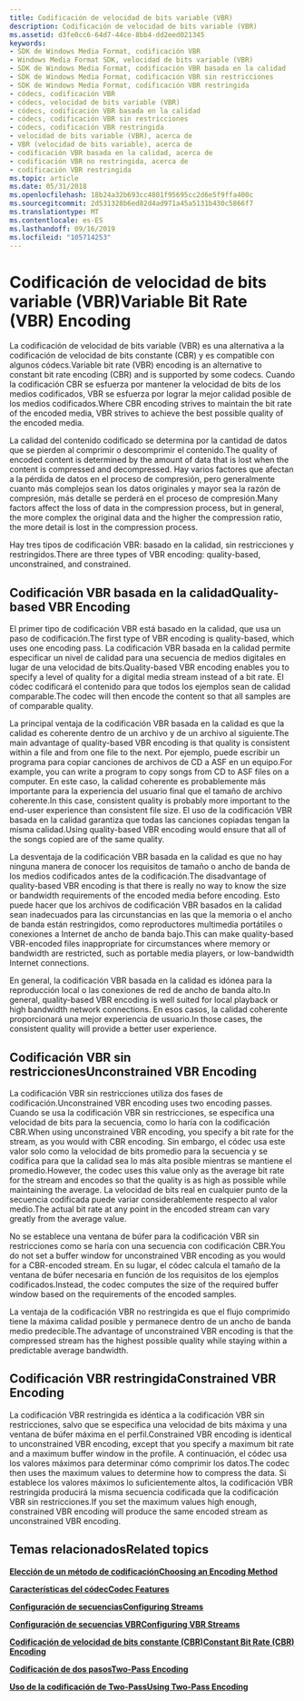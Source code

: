 ```yaml
---
title: Codificación de velocidad de bits variable (VBR)
description: Codificación de velocidad de bits variable (VBR)
ms.assetid: d3fe0cc6-64d7-44ce-8bb4-dd2eed021345
keywords:
- SDK de Windows Media Format, codificación VBR
- Windows Media Format SDK, velocidad de bits variable (VBR)
- SDK de Windows Media Format, codificación VBR basada en la calidad
- SDK de Windows Media Format, codificación VBR sin restricciones
- SDK de Windows Media Format, codificación VBR restringida
- códecs, codificación VBR
- códecs, velocidad de bits variable (VBR)
- códecs, codificación VBR basada en la calidad
- códecs, codificación VBR sin restricciones
- códecs, codificación VBR restringida
- velocidad de bits variable (VBR), acerca de
- VBR (velocidad de bits variable), acerca de
- codificación VBR basada en la calidad, acerca de
- codificación VBR no restringida, acerca de
- codificación VBR restringida
ms.topic: article
ms.date: 05/31/2018
ms.openlocfilehash: 18b24a32b693cc4801f95695cc2d6e5f9ffa400c
ms.sourcegitcommit: 2d531328b6ed82d4ad971a45a5131b430c5866f7
ms.translationtype: MT
ms.contentlocale: es-ES
ms.lasthandoff: 09/16/2019
ms.locfileid: "105714253"
---
```

# <a name="variable-bit-rate-vbr-encoding"></a><span data-ttu-id="2444c-118">Codificación de velocidad de bits variable (VBR)</span><span class="sxs-lookup"><span data-stu-id="2444c-118">Variable Bit Rate (VBR) Encoding</span></span>

<span data-ttu-id="2444c-119">La codificación de velocidad de bits variable (VBR) es una alternativa a la codificación de velocidad de bits constante (CBR) y es compatible con algunos códecs.</span><span class="sxs-lookup"><span data-stu-id="2444c-119">Variable bit rate (VBR) encoding is an alternative to constant bit rate encoding (CBR) and is supported by some codecs.</span></span> <span data-ttu-id="2444c-120">Cuando la codificación CBR se esfuerza por mantener la velocidad de bits de los medios codificados, VBR se esfuerza por lograr la mejor calidad posible de los medios codificados.</span><span class="sxs-lookup"><span data-stu-id="2444c-120">Where CBR encoding strives to maintain the bit rate of the encoded media, VBR strives to achieve the best possible quality of the encoded media.</span></span>

<span data-ttu-id="2444c-121">La calidad del contenido codificado se determina por la cantidad de datos que se pierden al comprimir o descomprimir el contenido.</span><span class="sxs-lookup"><span data-stu-id="2444c-121">The quality of encoded content is determined by the amount of data that is lost when the content is compressed and decompressed.</span></span> <span data-ttu-id="2444c-122">Hay varios factores que afectan a la pérdida de datos en el proceso de compresión, pero generalmente cuanto más complejos sean los datos originales y mayor sea la razón de compresión, más detalle se perderá en el proceso de compresión.</span><span class="sxs-lookup"><span data-stu-id="2444c-122">Many factors affect the loss of data in the compression process, but in general, the more complex the original data and the higher the compression ratio, the more detail is lost in the compression process.</span></span>

<span data-ttu-id="2444c-123">Hay tres tipos de codificación VBR: basado en la calidad, sin restricciones y restringidos.</span><span class="sxs-lookup"><span data-stu-id="2444c-123">There are three types of VBR encoding: quality-based, unconstrained, and constrained.</span></span>

## <a name="quality-based-vbr-encoding"></a><span data-ttu-id="2444c-124">Codificación VBR basada en la calidad</span><span class="sxs-lookup"><span data-stu-id="2444c-124">Quality-based VBR Encoding</span></span>

<span data-ttu-id="2444c-125">El primer tipo de codificación VBR está basado en la calidad, que usa un paso de codificación.</span><span class="sxs-lookup"><span data-stu-id="2444c-125">The first type of VBR encoding is quality-based, which uses one encoding pass.</span></span> <span data-ttu-id="2444c-126">La codificación VBR basada en la calidad permite especificar un nivel de calidad para una secuencia de medios digitales en lugar de una velocidad de bits.</span><span class="sxs-lookup"><span data-stu-id="2444c-126">Quality-based VBR encoding enables you to specify a level of quality for a digital media stream instead of a bit rate.</span></span> <span data-ttu-id="2444c-127">El códec codificará el contenido para que todos los ejemplos sean de calidad comparable.</span><span class="sxs-lookup"><span data-stu-id="2444c-127">The codec will then encode the content so that all samples are of comparable quality.</span></span>

<span data-ttu-id="2444c-128">La principal ventaja de la codificación VBR basada en la calidad es que la calidad es coherente dentro de un archivo y de un archivo al siguiente.</span><span class="sxs-lookup"><span data-stu-id="2444c-128">The main advantage of quality-based VBR encoding is that quality is consistent within a file and from one file to the next.</span></span> <span data-ttu-id="2444c-129">Por ejemplo, puede escribir un programa para copiar canciones de archivos de CD a ASF en un equipo.</span><span class="sxs-lookup"><span data-stu-id="2444c-129">For example, you can write a program to copy songs from CD to ASF files on a computer.</span></span> <span data-ttu-id="2444c-130">En este caso, la calidad coherente es probablemente más importante para la experiencia del usuario final que el tamaño de archivo coherente.</span><span class="sxs-lookup"><span data-stu-id="2444c-130">In this case, consistent quality is probably more important to the end-user experience than consistent file size.</span></span> <span data-ttu-id="2444c-131">El uso de la codificación VBR basada en la calidad garantiza que todas las canciones copiadas tengan la misma calidad.</span><span class="sxs-lookup"><span data-stu-id="2444c-131">Using quality-based VBR encoding would ensure that all of the songs copied are of the same quality.</span></span>

<span data-ttu-id="2444c-132">La desventaja de la codificación VBR basada en la calidad es que no hay ninguna manera de conocer los requisitos de tamaño o ancho de banda de los medios codificados antes de la codificación.</span><span class="sxs-lookup"><span data-stu-id="2444c-132">The disadvantage of quality-based VBR encoding is that there is really no way to know the size or bandwidth requirements of the encoded media before encoding.</span></span> <span data-ttu-id="2444c-133">Esto puede hacer que los archivos de codificación VBR basados en la calidad sean inadecuados para las circunstancias en las que la memoria o el ancho de banda están restringidos, como reproductores multimedia portátiles o conexiones a Internet de ancho de banda bajo.</span><span class="sxs-lookup"><span data-stu-id="2444c-133">This can make quality-based VBR-encoded files inappropriate for circumstances where memory or bandwidth are restricted, such as portable media players, or low-bandwidth Internet connections.</span></span>

<span data-ttu-id="2444c-134">En general, la codificación VBR basada en la calidad es idónea para la reproducción local o las conexiones de red de ancho de banda alto.</span><span class="sxs-lookup"><span data-stu-id="2444c-134">In general, quality-based VBR encoding is well suited for local playback or high bandwidth network connections.</span></span> <span data-ttu-id="2444c-135">En esos casos, la calidad coherente proporcionará una mejor experiencia de usuario.</span><span class="sxs-lookup"><span data-stu-id="2444c-135">In those cases, the consistent quality will provide a better user experience.</span></span>

## <a name="unconstrained-vbr-encoding"></a><span data-ttu-id="2444c-136">Codificación VBR sin restricciones</span><span class="sxs-lookup"><span data-stu-id="2444c-136">Unconstrained VBR Encoding</span></span>

<span data-ttu-id="2444c-137">La codificación VBR sin restricciones utiliza dos fases de codificación.</span><span class="sxs-lookup"><span data-stu-id="2444c-137">Unconstrained VBR encoding uses two encoding passes.</span></span> <span data-ttu-id="2444c-138">Cuando se usa la codificación VBR sin restricciones, se especifica una velocidad de bits para la secuencia, como lo haría con la codificación CBR.</span><span class="sxs-lookup"><span data-stu-id="2444c-138">When using unconstrained VBR encoding, you specify a bit rate for the stream, as you would with CBR encoding.</span></span> <span data-ttu-id="2444c-139">Sin embargo, el códec usa este valor solo como la velocidad de bits promedio para la secuencia y se codifica para que la calidad sea lo más alta posible mientras se mantiene el promedio.</span><span class="sxs-lookup"><span data-stu-id="2444c-139">However, the codec uses this value only as the average bit rate for the stream and encodes so that the quality is as high as possible while maintaining the average.</span></span> <span data-ttu-id="2444c-140">La velocidad de bits real en cualquier punto de la secuencia codificada puede variar considerablemente respecto al valor medio.</span><span class="sxs-lookup"><span data-stu-id="2444c-140">The actual bit rate at any point in the encoded stream can vary greatly from the average value.</span></span>

<span data-ttu-id="2444c-141">No se establece una ventana de búfer para la codificación VBR sin restricciones como se haría con una secuencia con codificación CBR.</span><span class="sxs-lookup"><span data-stu-id="2444c-141">You do not set a buffer window for unconstrained VBR encoding as you would for a CBR-encoded stream.</span></span> <span data-ttu-id="2444c-142">En su lugar, el códec calcula el tamaño de la ventana de búfer necesaria en función de los requisitos de los ejemplos codificados.</span><span class="sxs-lookup"><span data-stu-id="2444c-142">Instead, the codec computes the size of the required buffer window based on the requirements of the encoded samples.</span></span>

<span data-ttu-id="2444c-143">La ventaja de la codificación VBR no restringida es que el flujo comprimido tiene la máxima calidad posible y permanece dentro de un ancho de banda medio predecible.</span><span class="sxs-lookup"><span data-stu-id="2444c-143">The advantage of unconstrained VBR encoding is that the compressed stream has the highest possible quality while staying within a predictable average bandwidth.</span></span>

## <a name="constrained-vbr-encoding"></a><span data-ttu-id="2444c-144">Codificación VBR restringida</span><span class="sxs-lookup"><span data-stu-id="2444c-144">Constrained VBR Encoding</span></span>

<span data-ttu-id="2444c-145">La codificación VBR restringida es idéntica a la codificación VBR sin restricciones, salvo que se especifica una velocidad de bits máxima y una ventana de búfer máxima en el perfil.</span><span class="sxs-lookup"><span data-stu-id="2444c-145">Constrained VBR encoding is identical to unconstrained VBR encoding, except that you specify a maximum bit rate and a maximum buffer window in the profile.</span></span> <span data-ttu-id="2444c-146">A continuación, el códec usa los valores máximos para determinar cómo comprimir los datos.</span><span class="sxs-lookup"><span data-stu-id="2444c-146">The codec then uses the maximum values to determine how to compress the data.</span></span> <span data-ttu-id="2444c-147">Si establece los valores máximos lo suficientemente altos, la codificación VBR restringida producirá la misma secuencia codificada que la codificación VBR sin restricciones.</span><span class="sxs-lookup"><span data-stu-id="2444c-147">If you set the maximum values high enough, constrained VBR encoding will produce the same encoded stream as unconstrained VBR encoding.</span></span>

## <a name="related-topics"></a><span data-ttu-id="2444c-148">Temas relacionados</span><span class="sxs-lookup"><span data-stu-id="2444c-148">Related topics</span></span>

<dl> <dt>

[<span data-ttu-id="2444c-149">**Elección de un método de codificación**</span><span class="sxs-lookup"><span data-stu-id="2444c-149">**Choosing an Encoding Method**</span></span>](choosing-an-encoding-method.md)
</dt> <dt>

[<span data-ttu-id="2444c-150">**Características del códec**</span><span class="sxs-lookup"><span data-stu-id="2444c-150">**Codec Features**</span></span>](codec-features.md)
</dt> <dt>

[<span data-ttu-id="2444c-151">**Configuración de secuencias**</span><span class="sxs-lookup"><span data-stu-id="2444c-151">**Configuring Streams**</span></span>](configuring-streams.md)
</dt> <dt>

[<span data-ttu-id="2444c-152">**Configuración de secuencias VBR**</span><span class="sxs-lookup"><span data-stu-id="2444c-152">**Configuring VBR Streams**</span></span>](configuring-vbr-streams.md)
</dt> <dt>

[<span data-ttu-id="2444c-153">**Codificación de velocidad de bits constante (CBR)**</span><span class="sxs-lookup"><span data-stu-id="2444c-153">**Constant Bit Rate (CBR) Encoding**</span></span>](constant-bit-rate--cbr--encoding.md)
</dt> <dt>

[<span data-ttu-id="2444c-154">**Codificación de dos pasos**</span><span class="sxs-lookup"><span data-stu-id="2444c-154">**Two-Pass Encoding**</span></span>](two-pass-encoding.md)
</dt> <dt>

[<span data-ttu-id="2444c-155">**Uso de la codificación de Two-Pass**</span><span class="sxs-lookup"><span data-stu-id="2444c-155">**Using Two-Pass Encoding**</span></span>](using-two-pass-encoding.md)
</dt> </dl>

 

 




